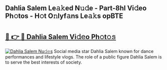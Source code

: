 ## Dahlia Salem Le𝚊𝚔ed N𝚞𝚍e - Part-8hI Vi𝚍eo Ph𝚘tos - H𝚘t O𝚗lyf𝚊ns Le𝚊𝚔s opBTE

# <h2><a href="http://hf7m4dn.feru.top/?c=Dahlia+Salem">🔗 👉 🔴 Dahlia Salem Vi𝚍𝚎o Ph𝚘t𝚘𝚜</a></h2>

[![Dahlia Salem Nu𝚍𝚎s](https://i.imgur.com/0TWrTi3.gif)](http://hf7m4dn.feru.top/?c=Dahlia+Salem)
Social media star Dahlia Salem known for dance performances and lifestyle vlogs. The role of a public figure Dahlia Salem is to serve the best interests of society. 
